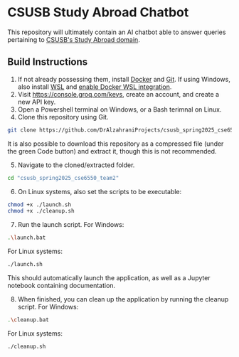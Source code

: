 # CSUSB Study Abroad Chatbot

This repository will ultimately contain an AI chatbot able to answer queries pertaining to [CSUSB's Study Abroad domain](https://goabroad.csusb.edu/).

## Build Instructions
1. If not already possessing them, install [Docker](<https://www.docker.com/>) and [Git](https://git-scm.com/downloads). If using Windows, also install [WSL](https://learn.microsoft.com/en-us/windows/wsl/install) and [enable Docker WSL integration](https://docs.docker.com/desktop/features/wsl/).
2. Visit https://console.groq.com/keys, create an account, and create a new API key.
3. Open a<!--n administrative or elevated--> Powershell terminal on Windows, or a Bash terimnal on Linux.
4. Clone this repository using Git.
```bash
git clone https://github.com/DrAlzahraniProjects/csusb_spring2025_cse6550_team2.git
```
It is also possible to download this repository as a compressed file (under the green Code button) and extract it, though this is not recommended.

<!-- 3. Open the Dockerfile in an editor of your choice, and change `browser.serverAddress` in the Dockerfile's CMD command to your device's name. (On Windows, this is the `COMPUTERNAME` environment variable.) -->
5. Navigate to the cloned/extracted folder.
```bash
cd "csusb_spring2025_cse6550_team2"
```
6. On Linux systems, also set the scripts to be executable:
```bash
chmod +x ./launch.sh
chmod +x ./cleanup.sh
```
7. Run the launch script. For Windows:
```bash
.\launch.bat
```
For Linux systems:
```bash
./launch.sh
```
This should automatically launch the application, as well as a Jupyter notebook containing documentation.

8. When finished, you can clean up the application by running the cleanup script. For Windows:
```bash
.\cleanup.bat
```
For Linux systems:
```bash
./cleanup.sh
```